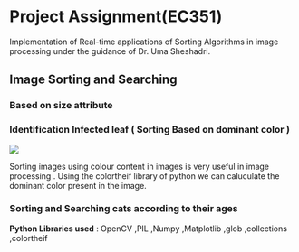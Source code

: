 # Project Assignment(EC351)

Implementation of Real-time applications of Sorting Algorithms in image processing under the guidance of Dr. Uma Sheshadri. 

##  Image Sorting and Searching

### Based on size attribute
    

### Identification Infected leaf ( Sorting Based on dominant color )

![]("l.png")

Sorting images using colour content in images is very useful in image processing . Using the colortheif library of python we can caluculate the dominant color present in the image.


### Sorting and Searching cats according to their ages 


**Python Libraries used** : OpenCV ,PIL ,Numpy ,Matplotlib ,glob ,collections ,colortheif 











